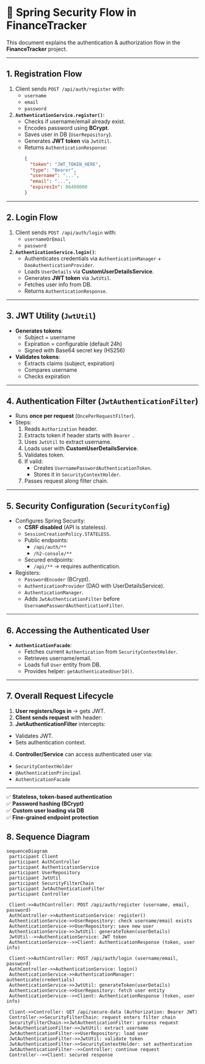 # 🔐 Spring Security Flow in FinanceTracker

This document explains the authentication & authorization flow in the **FinanceTracker** project.

---

## 1. **Registration Flow**
1. Client sends `POST /api/auth/register` with:
    - `username`
    - `email`
    - `password`
2. **`AuthenticationService.register()`**:
    - Checks if username/email already exist.
    - Encodes password using **BCrypt**.
    - Saves user in DB (`UserRepository`).
    - Generates **JWT token** via `JwtUtil`.
    - Returns `AuthenticationResponse`:
      ```json
      {
        "token": "JWT_TOKEN_HERE",
        "type": "Bearer",
        "username": "...",
        "email": "...",
        "expiresIn": 86400000
      }
      ```

---

## 2. **Login Flow**
1. Client sends `POST /api/auth/login` with:
    - `usernameOrEmail`
    - `password`
2. **`AuthenticationService.login()`**:
    - Authenticates credentials via `AuthenticationManager` + `DaoAuthenticationProvider`.
    - Loads `UserDetails` via **CustomUserDetailsService**.
    - Generates **JWT token** via `JwtUtil`.
    - Fetches user info from DB.
    - Returns `AuthenticationResponse`.

---

## 3. **JWT Utility (`JwtUtil`)**
- **Generates tokens**:
    - Subject = username
    - Expiration = configurable (default 24h)
    - Signed with Base64 secret key (HS256)
- **Validates tokens**:
    - Extracts claims (subject, expiration)
    - Compares username
    - Checks expiration

---

## 4. **Authentication Filter (`JwtAuthenticationFilter`)**
- Runs **once per request** (`OncePerRequestFilter`).
- Steps:
    1. Reads `Authorization` header.
    2. Extracts token if header starts with `Bearer `.
    3. Uses `JwtUtil` to extract username.
    4. Loads user with **CustomUserDetailsService**.
    5. Validates token.
    6. If valid:
        - Creates `UsernamePasswordAuthenticationToken`.
        - Stores it in `SecurityContextHolder`.
    7. Passes request along filter chain.

---

## 5. **Security Configuration (`SecurityConfig`)**
- Configures Spring Security:
    - **CSRF disabled** (API is stateless).
    - `SessionCreationPolicy.STATELESS`.
    - Public endpoints:
        - `/api/auth/**`
        - `/h2-console/**`
    - Secured endpoints:
        - `/api/**` → requires authentication.
- Registers:
    - `PasswordEncoder` (BCrypt).
    - `AuthenticationProvider` (DAO with UserDetailsService).
    - `AuthenticationManager`.
    - Adds `JwtAuthenticationFilter` before `UsernamePasswordAuthenticationFilter`.

---

## 6. **Accessing the Authenticated User**
- **`AuthenticationFacade`**:
    - Fetches current `Authentication` from `SecurityContextHolder`.
    - Retrieves username/email.
    - Loads full `User` entity from DB.
    - Provides helper: `getAuthenticatedUserId()`.

---

## 7. **Overall Request Lifecycle**
1. **User registers/logs in** → gets JWT.
2. **Client sends request** with header:
3. **JwtAuthenticationFilter** intercepts:
- Validates JWT.
- Sets authentication context.
4. **Controller/Service** can access authenticated user via:
- `SecurityContextHolder`
- `@AuthenticationPrincipal`
- `AuthenticationFacade`

---

✅ **Stateless, token-based authentication**  
✅ **Password hashing (BCrypt)**  
✅ **Custom user loading via DB**  
✅ **Fine-grained endpoint protection**


## 8. **Sequence Diagram**

```mermaid
sequenceDiagram
 participant Client
 participant AuthController
 participant AuthenticationService
 participant UserRepository
 participant JwtUtil
 participant SecurityFilterChain
 participant JwtAuthenticationFilter
 participant Controller

 Client->>AuthController: POST /api/auth/register (username, email, password)
 AuthController->>AuthenticationService: register()
 AuthenticationService->>UserRepository: check username/email exists
 AuthenticationService->>UserRepository: save new user
 AuthenticationService->>JwtUtil: generateToken(userDetails)
 JwtUtil-->>AuthenticationService: JWT token
 AuthenticationService-->>Client: AuthenticationResponse (token, user info)

 Client->>AuthController: POST /api/auth/login (username/email, password)
 AuthController->>AuthenticationService: login()
 AuthenticationService->>AuthenticationManager: authenticate(credentials)
 AuthenticationService->>JwtUtil: generateToken(userDetails)
 AuthenticationService->>UserRepository: fetch user entity
 AuthenticationService-->>Client: AuthenticationResponse (token, user info)

 Client->>Controller: GET /api/secure-data (Authorization: Bearer JWT)
 Controller->>SecurityFilterChain: request enters filter chain
 SecurityFilterChain->>JwtAuthenticationFilter: process request
 JwtAuthenticationFilter->>JwtUtil: extract username
 JwtAuthenticationFilter->>UserRepository: load user
 JwtAuthenticationFilter->>JwtUtil: validate token
 JwtAuthenticationFilter->>SecurityContextHolder: set authentication
 JwtAuthenticationFilter-->>Controller: continue request
 Controller-->>Client: secured response